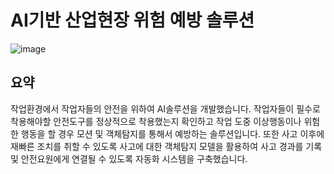 # AI기반 산업현장 위험 예방 솔루션
![image](https://user-images.githubusercontent.com/60537388/142018847-b9a24dc3-e226-4cc0-aa72-f16f1b4218ad.png)
## 요약
 작업환경에서 작업자들의 안전을 위하여 AI솔루션을 개발했습니다. 작업자들이 필수로 착용해야할 안전도구를 정상적으로 착용했는지 확인하고 작업 도중 이상행동이나 위험한 행동을 할 경우 모션 및 객체탐지를 통해서 예방하는 솔루션입니다. 또한 사고 이후에 재빠른 조치를 취할 수 있도록 사고에 대한 객체탐지 모델을 활용하여 사고 경과를 기록 및 안전요원에게 연결될 수 있도록 자동화 시스템을 구축했습니다.
